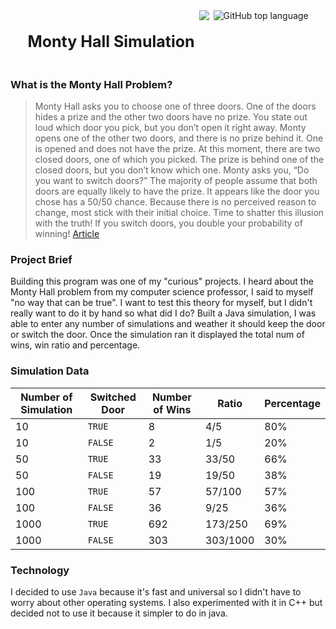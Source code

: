 <div style="display:flex;justify-content:center">
		<h2 style='font-size: 25px;font-weight:bold;'>Monty Hall Simulation</h2>
		<image style='margin:0 7px;' src='https://img.shields.io/github/v/release/benmacleod24/montyhall-simulation?label=version&style=plastic'/>
		<img alt="GitHub top language" src="https://img.shields.io/github/languages/top/benmacleod24/montyhall-simulation?style=plastic&color=F59E0B">
</div>

### What is the Monty Hall Problem? 
> Monty Hall asks you to choose one of three doors. One of the doors hides a prize and the other two doors have no prize. You state out loud which door you pick, but you don’t open it right away. Monty opens one of the other two doors, and there is no prize behind it. One is opened and does not have the prize. At this moment, there are two closed doors, one of which you picked. The prize is behind one of the closed doors, but you don’t know which one. Monty asks you, “Do you want to switch doors?” The majority of people assume that both doors are equally likely to have the prize. It appears like the door you chose has a 50/50 chance. Because there is no perceived reason to change, most stick with their initial choice. Time to shatter this illusion with the truth! If you switch doors, you double your probability of winning! [Article](https://statisticsbyjim.com/fun/monty-hall-problem/)

### Project Brief
Building this program was one of my "curious" projects. I heard about the Monty Hall problem from my computer science professor, I said to myself "no way that can be true". I want to test this theory for myself, but I didn't really want to do it by hand so what did I do? Built a Java simulation, I was able to enter any number of simulations and weather it should keep the door or switch the door. Once the simulation ran it displayed the total num of wins, win ratio and percentage.

### Simulation Data

|Number of Simulation| Switched Door | Number of Wins | Ratio | Percentage
|--|--|--|--|--|
| 10 | `TRUE` | 8 | 4/5 | 80% |
| 10 | `FALSE` | 2 | 1/5 | 20% |
| 50 | `TRUE` | 33 | 33/50 | 66% |
| 50 | `FALSE` | 19 | 19/50 | 38% |
| 100 | `TRUE` | 57 | 57/100 | 57% |
| 100 | `FALSE` | 36 | 9/25 | 36% |
| 1000 | `TRUE` | 692 | 173/250 | 69% |
| 1000 | `FALSE` | 303 | 303/1000 | 30% |

### Technology
I decided to use `Java` because it's fast and universal so I didn't have to worry about other operating systems. I also experimented with it in C++ but decided not to use it because it simpler to do in java.
